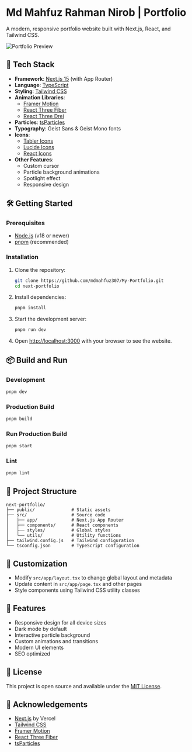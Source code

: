 # Md Mahfuz Rahman Nirob | Portfolio

A modern, responsive portfolio website built with Next.js, React, and Tailwind CSS.

![Portfolio Preview](/public/image.png)

## 🚀 Tech Stack

- **Framework**: [Next.js 15](https://nextjs.org/) (with App Router)
- **Language**: [TypeScript](https://www.typescriptlang.org/)
- **Styling**: [Tailwind CSS](https://tailwindcss.com/)
- **Animation Libraries**:
  - [Framer Motion](https://www.framer.com/motion/)
  - [React Three Fiber](https://docs.pmnd.rs/react-three-fiber)
  - [React Three Drei](https://github.com/pmndrs/drei)
- **Particles**: [tsParticles](https://particles.js.org/)
- **Typography**: Geist Sans & Geist Mono fonts
- **Icons**: 
  - [Tabler Icons](https://tabler.io/icons)
  - [Lucide Icons](https://lucide.dev/)
  - [React Icons](https://react-icons.github.io/react-icons/)
- **Other Features**:
  - Custom cursor
  - Particle background animations
  - Spotlight effect
  - Responsive design

## 🛠️ Getting Started

### Prerequisites

- [Node.js](https://nodejs.org/) (v18 or newer)
- [pnpm](https://pnpm.io/) (recommended)

### Installation

1. Clone the repository:
   ```bash
   git clone https://github.com/mdmahfuz307/My-Portfolio.git
   cd next-portfolio
   ```

2. Install dependencies:
   ```bash
   pnpm install
   ```

3. Start the development server:
   ```bash
   pnpm run dev
   ```

4. Open [http://localhost:3000](http://localhost:3000) with your browser to see the website.

## 📦 Build and Run

### Development

```bash
pnpm dev
```

### Production Build

```bash
pnpm build
```

### Run Production Build

```bash
pnpm start
```

### Lint

```bash
pnpm lint
```

## 📁 Project Structure

```
next-portfolio/
├── public/              # Static assets
├── src/                 # Source code
│   ├── app/             # Next.js App Router
│   ├── components/      # React components
│   ├── styles/          # Global styles
│   └── utils/           # Utility functions
├── tailwind.config.js   # Tailwind configuration
└── tsconfig.json        # TypeScript configuration
```

## 🔧 Customization

- Modify `src/app/layout.tsx` to change global layout and metadata
- Update content in `src/app/page.tsx` and other pages
- Style components using Tailwind CSS utility classes

## 📱 Features

- Responsive design for all device sizes
- Dark mode by default
- Interactive particle background
- Custom animations and transitions
- Modern UI elements
- SEO optimized

## 📄 License

This project is open source and available under the [MIT License](LICENSE).

## 🙏 Acknowledgements

- [Next.js](https://nextjs.org/) by Vercel
- [Tailwind CSS](https://tailwindcss.com/)
- [Framer Motion](https://www.framer.com/motion/)
- [React Three Fiber](https://docs.pmnd.rs/react-three-fiber)
- [tsParticles](https://particles.js.org/)
